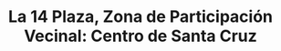 ---
title: "La 14 Plaza, Zona de Participación Vecinal: Centro de Santa Cruz"
url: /san-gil/la-14-plaza-zona-de-participacion-vecinal-centro-de-santa-cruz/
shop: Supermarkt
---